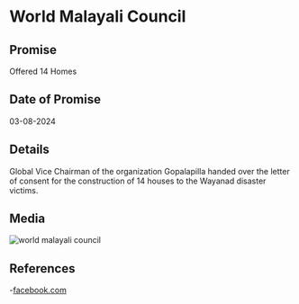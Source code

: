 # World Malayali Council

## Promise

Offered 14 Homes

## Date of Promise

03-08-2024

## Details

Global Vice Chairman of the organization Gopalapilla handed over the letter of consent for the construction of 14 houses to the Wayanad disaster victims.

## Media

![world malayali council](https://web.archive.org/web/20240810062348if_/https://scontent.fcok4-1.fna.fbcdn.net/v/t39.30808-6/453726412_483842854394725_8072310303140950461_n.jpg?stp=dst-jpg_p180x540&_nc_cat=110&ccb=1-7&_nc_sid=127cfc&_nc_ohc=Mum3rdiy1eQQ7kNvgHbAUIe&_nc_ht=scontent.fcok4-1.fna&oh=00_AYD7AAgH8llIakiSih4Wzw74MGmH5poJCIHiT38Tc2m7BQ&oe=66BCCB08)

## References

-[facebook.com](https://www.facebook.com/wmcglobalchapter/posts/pfbid0gPXzq8uuDDDyxHhiBect4GNycUv3o2ZgBJWTypWHi1Z8Cr7pS3DpEWfjCDhtKSp2l)
